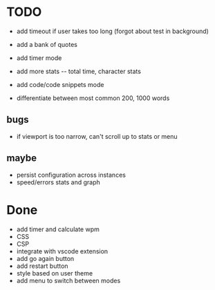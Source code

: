 # TODO

- add timeout if user takes too long (forgot about test in background)
- add a bank of quotes
- add timer mode
- add more stats -- total time, character stats

- add code/code snippets mode
- differentiate between most common 200, 1000 words

## bugs

- if viewport is too narrow, can't scroll up to stats or menu

## maybe

- persist configuration across instances
- speed/errors stats and graph

# Done

- add timer and calculate wpm
- CSS
- CSP
- integrate with vscode extension
- add go again button
- add restart button
- style based on user theme
- add menu to switch between modes
